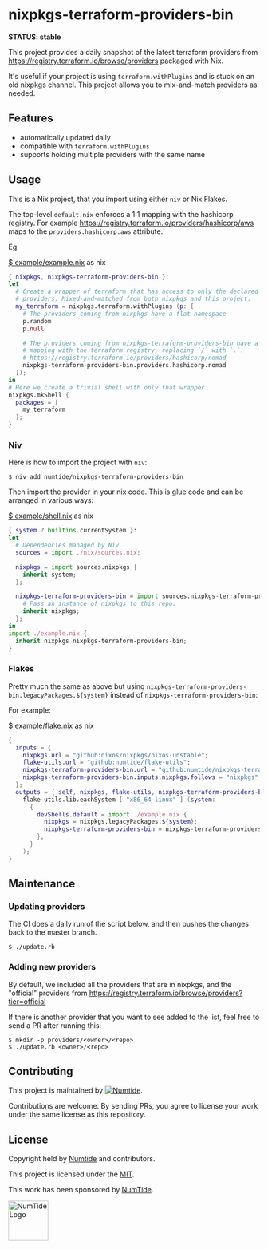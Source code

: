 # nixpkgs-terraform-providers-bin

**STATUS: stable**

This project provides a daily snapshot of the latest terraform providers from
https://registry.terraform.io/browse/providers packaged with Nix.

It's useful if your project is using `terraform.withPlugins` and is stuck on
an old nixpkgs channel. This project allows you to mix-and-match providers as
needed.

## Features

* automatically updated daily
* compatible with `terraform.withPlugins`
* supports holding multiple providers with the same name

## Usage

This is a Nix project, that you import using either `niv` or Nix Flakes.

The top-level `default.nix` enforces a 1:1 mapping with the hashicorp
registry. For example https://registry.terraform.io/providers/hashicorp/aws
maps to the `providers.hashicorp.aws` attribute.

Eg:

[$ example/example.nix](example/example.nix) as nix
```nix
{ nixpkgs, nixpkgs-terraform-providers-bin }:
let
  # Create a wrapper of terraform that has access to only the declared list of
  # providers. Mixed-and-matched from both nixpkgs and this project.
  my_terraform = nixpkgs.terraform.withPlugins (p: [
    # The providers coming from nixpkgs have a flat namespace
    p.random
    p.null

    # The providers coming from nixpkgs-terraform-providers-bin have a 1:1
    # mapping with the terraform registry, replacing `/` with `.`:
    # https://registry.terraform.io/providers/hashicorp/nomad
    nixpkgs-terraform-providers-bin.providers.hashicorp.nomad
  ]);
in
# Here we create a trivial shell with only that wrapper
nixpkgs.mkShell {
  packages = [
    my_terraform
  ];
}
```

### Niv

Here is how to import the project with `niv`:

```console
$ niv add numtide/nixpkgs-terraform-providers-bin
```

Then import the provider in your nix code. This is glue code and can be
arranged in various ways:

[$ example/shell.nix](example/shell.nix) as nix
```nix
{ system ? builtins.currentSystem }:
let
  # Dependencies managed by Niv
  sources = import ./nix/sources.nix;

  nixpkgs = import sources.nixpkgs {
    inherit system;
  };

  nixpkgs-terraform-providers-bin = import sources.nixpkgs-terraform-providers-bin {
    # Pass an instance of nixpkgs to this repo.
    inherit nixpkgs;
  };
in
import ./example.nix {
  inherit nixpkgs nixpkgs-terraform-providers-bin;
}
```

### Flakes

Pretty much the same as above but using
`nixpkgs-terraform-providers-bin.legacyPackages.${system}` instead of
`nixpkgs-terraform-providers-bin`:

For example:

[$ example/flake.nix](example/flake.nix) as nix
```nix
{
  inputs = {
    nixpkgs.url = "github:nixos/nixpkgs/nixos-unstable";
    flake-utils.url = "github:numtide/flake-utils";
    nixpkgs-terraform-providers-bin.url = "github:numtide/nixpkgs-terraform-providers-bin";
    nixpkgs-terraform-providers-bin.inputs.nixpkgs.follows = "nixpkgs";
  };
  outputs = { self, nixpkgs, flake-utils, nixpkgs-terraform-providers-bin }@inputs:
    flake-utils.lib.eachSystem [ "x86_64-linux" ] (system:
      {
        devShells.default = import ./example.nix {
          nixpkgs = nixpkgs.legacyPackages.${system};
          nixpkgs-terraform-providers-bin = nixpkgs-terraform-providers-bin.legacyPackages.${system};
        };
      }
    );
}
```

## Maintenance

### Updating providers

The CI does a daily run of the script below, and then pushes the changes back
to the master branch.

```console
$ ./update.rb
```

### Adding new providers

By default, we included all the providers that are in nixpkgs, and the
"official" providers from
https://registry.terraform.io/browse/providers?tier=official

If there is another provider that you want to see added to the list, feel free
to send a PR after running this:

```console
$ mkdir -p providers/<owner>/<repo>
$ ./update.rb <owner>/<repo>
```

## Contributing

This project is maintained by
[![Numtide](https://numtide.com/logo.png)](https://numtide.com).

Contributions are welcome. By sending PRs, you agree to license your work
under the same license as this repository.

## License

Copyright held by [Numtide](https://numtide.com) and contributors.

This project is licensed under the [MIT](LICENSE).

This work has been sponsored by [NumTide](https://numtide.com).

<img src="https://numtide.com/logo.png" alt="NumTide Logo" width="80">
